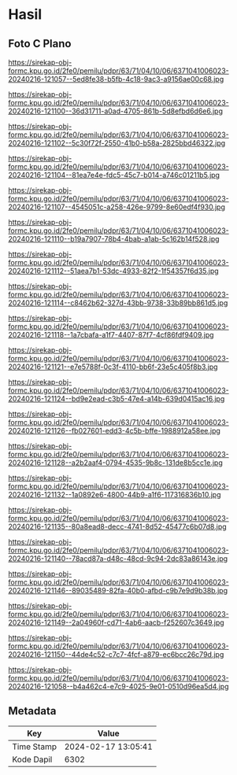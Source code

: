 # Hasil

## Foto C Plano

https://sirekap-obj-formc.kpu.go.id/2fe0/pemilu/pdpr/63/71/04/10/06/6371041006023-20240216-121057--5ed8fe38-b5fb-4c18-9ac3-a9156ae00c68.jpg

https://sirekap-obj-formc.kpu.go.id/2fe0/pemilu/pdpr/63/71/04/10/06/6371041006023-20240216-121100--36d31711-a0ad-4705-861b-5d8efbd6d6e6.jpg

https://sirekap-obj-formc.kpu.go.id/2fe0/pemilu/pdpr/63/71/04/10/06/6371041006023-20240216-121102--5c30f72f-2550-41b0-b58a-2825bbd46322.jpg

https://sirekap-obj-formc.kpu.go.id/2fe0/pemilu/pdpr/63/71/04/10/06/6371041006023-20240216-121104--81ea7e4e-fdc5-45c7-b014-a746c01211b5.jpg

https://sirekap-obj-formc.kpu.go.id/2fe0/pemilu/pdpr/63/71/04/10/06/6371041006023-20240216-121107--4545051c-a258-426e-9799-8e60edf4f930.jpg

https://sirekap-obj-formc.kpu.go.id/2fe0/pemilu/pdpr/63/71/04/10/06/6371041006023-20240216-121110--b19a7907-78b4-4bab-a1ab-5c162b14f528.jpg

https://sirekap-obj-formc.kpu.go.id/2fe0/pemilu/pdpr/63/71/04/10/06/6371041006023-20240216-121112--51aea7b1-53dc-4933-82f2-1f54357f6d35.jpg

https://sirekap-obj-formc.kpu.go.id/2fe0/pemilu/pdpr/63/71/04/10/06/6371041006023-20240216-121114--c8462b62-327d-43bb-9738-33b89bb861d5.jpg

https://sirekap-obj-formc.kpu.go.id/2fe0/pemilu/pdpr/63/71/04/10/06/6371041006023-20240216-121118--1a7cbafa-a1f7-4407-87f7-4cf86fdf9409.jpg

https://sirekap-obj-formc.kpu.go.id/2fe0/pemilu/pdpr/63/71/04/10/06/6371041006023-20240216-121121--e7e5788f-0c3f-4110-bb6f-23e5c405f8b3.jpg

https://sirekap-obj-formc.kpu.go.id/2fe0/pemilu/pdpr/63/71/04/10/06/6371041006023-20240216-121124--bd9e2ead-c3b5-47e4-a14b-639d0415ac16.jpg

https://sirekap-obj-formc.kpu.go.id/2fe0/pemilu/pdpr/63/71/04/10/06/6371041006023-20240216-121126--fb027601-edd3-4c5b-bffe-1988912a58ee.jpg

https://sirekap-obj-formc.kpu.go.id/2fe0/pemilu/pdpr/63/71/04/10/06/6371041006023-20240216-121128--a2b2aaf4-0794-4535-9b8c-131de8b5cc1e.jpg

https://sirekap-obj-formc.kpu.go.id/2fe0/pemilu/pdpr/63/71/04/10/06/6371041006023-20240216-121132--1a0892e6-4800-44b9-a1f6-117316836b10.jpg

https://sirekap-obj-formc.kpu.go.id/2fe0/pemilu/pdpr/63/71/04/10/06/6371041006023-20240216-121135--80a8ead8-decc-4741-8d52-45477c6b07d8.jpg

https://sirekap-obj-formc.kpu.go.id/2fe0/pemilu/pdpr/63/71/04/10/06/6371041006023-20240216-121140--78acd87a-d48c-48cd-9c94-2dc83a86143e.jpg

https://sirekap-obj-formc.kpu.go.id/2fe0/pemilu/pdpr/63/71/04/10/06/6371041006023-20240216-121146--89035489-82fa-40b0-afbd-c9b7e9d9b38b.jpg

https://sirekap-obj-formc.kpu.go.id/2fe0/pemilu/pdpr/63/71/04/10/06/6371041006023-20240216-121149--2a04960f-cd71-4ab6-aacb-f252607c3649.jpg

https://sirekap-obj-formc.kpu.go.id/2fe0/pemilu/pdpr/63/71/04/10/06/6371041006023-20240216-121150--44de4c52-c7c7-4fcf-a879-ec6bcc26c79d.jpg

https://sirekap-obj-formc.kpu.go.id/2fe0/pemilu/pdpr/63/71/04/10/06/6371041006023-20240216-121058--b4a462c4-e7c9-4025-9e01-0510d96ea5d4.jpg


## Metadata

| Key        | Value               |
| ---------- | ------------------- |
| Time Stamp | 2024-02-17 13:05:41 |
| Kode Dapil | 6302                |



